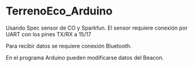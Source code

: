 # TerrenoEco_Arduino

Usando Spec sensor de CO y Sparkfun. El sensor requiere conexión por UART con los pines TX/RX a 15/17

Para recibir datos se requiere conexión Bluetooth.

En el programa Arduino pueden modificarse datos del Beacon.
